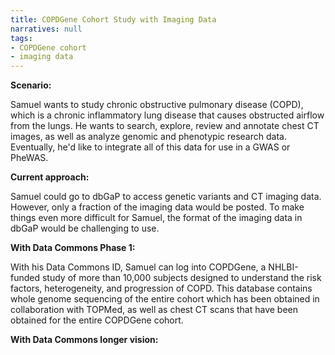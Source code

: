 ```yaml
---
title: COPDGene Cohort Study with Imaging Data
narratives: null
tags:
- COPDGene cohort
- imaging data
---
```

**Scenario:**

Samuel wants to study chronic obstructive pulmonary disease (COPD), which is a chronic inflammatory lung disease that causes obstructed airflow from the lungs. He wants to search, explore, review and annotate chest CT images, as well as analyze genomic and phenotypic research data. Eventually, he'd like to integrate all of this data for use in a GWAS or PheWAS.

**Current approach:**

Samuel could go to dbGaP to access genetic variants and CT imaging data. However, only a fraction of the imaging data would be posted. To make things even more difficult for Samuel, the format of the imaging data in dbGaP would be challenging to use.

**With Data Commons Phase 1:**

With his Data Commons ID, Samuel can log into COPDGene, a NHLBI-funded study of more than 10,000 subjects designed to understand the risk factors, heterogeneity, and progression of COPD. This database contains whole genome sequencing of the entire cohort which has been obtained in collaboration with TOPMed, as well as chest CT scans that have been obtained for the entire COPDGene cohort.

**With Data Commons longer vision:**
